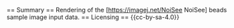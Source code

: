== Summary ==
Rendering of the [https://imagej.net/NoiSee NoiSee] beads sample image input data.
== Licensing ==
{{cc-by-sa-4.0}}
